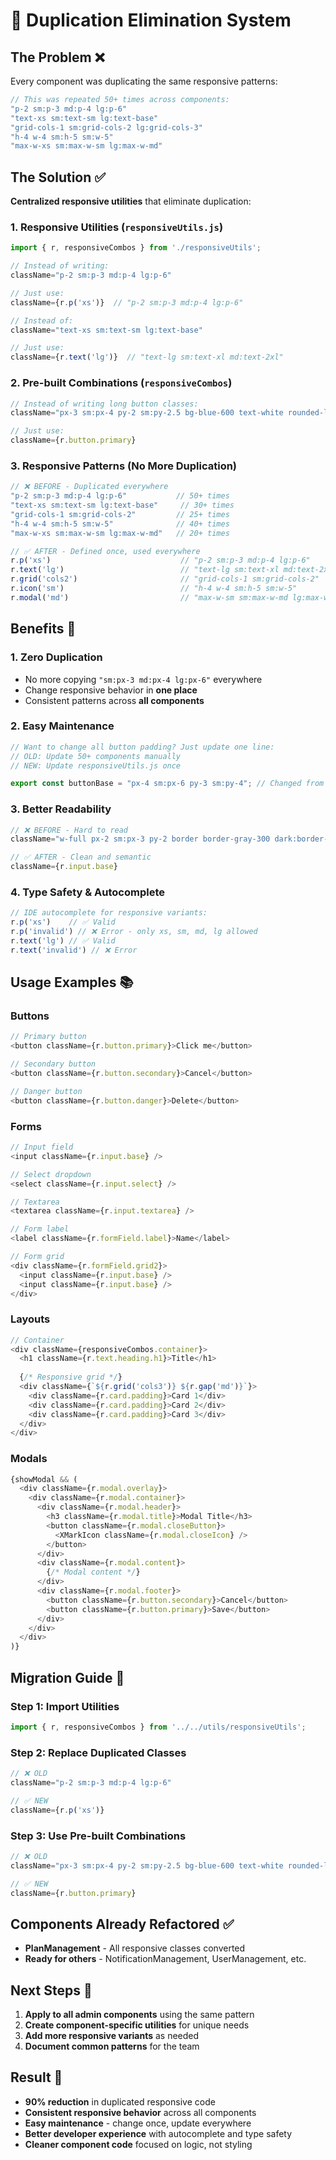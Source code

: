 # 🚀 Duplication Elimination System

## The Problem ❌
Every component was duplicating the same responsive patterns:
```javascript
// This was repeated 50+ times across components:
"p-2 sm:p-3 md:p-4 lg:p-6"
"text-xs sm:text-sm lg:text-base" 
"grid-cols-1 sm:grid-cols-2 lg:grid-cols-3"
"h-4 w-4 sm:h-5 sm:w-5"
"max-w-xs sm:max-w-sm lg:max-w-md"
```

## The Solution ✅
**Centralized responsive utilities** that eliminate duplication:

### 1. **Responsive Utilities** (`responsiveUtils.js`)
```javascript
import { r, responsiveCombos } from './responsiveUtils';

// Instead of writing:
className="p-2 sm:p-3 md:p-4 lg:p-6"

// Just use:
className={r.p('xs')}  // "p-2 sm:p-3 md:p-4 lg:p-6"

// Instead of:
className="text-xs sm:text-sm lg:text-base"

// Just use:
className={r.text('lg')}  // "text-lg sm:text-xl md:text-2xl"
```

### 2. **Pre-built Combinations** (`responsiveCombos`)
```javascript
// Instead of writing long button classes:
className="px-3 sm:px-4 py-2 sm:py-2.5 bg-blue-600 text-white rounded-lg hover:bg-blue-700 disabled:opacity-50 transition-colors text-xs sm:text-sm lg:text-base"

// Just use:
className={r.button.primary}
```

### 3. **Responsive Patterns** (No More Duplication)
```javascript
// ❌ BEFORE - Duplicated everywhere
"p-2 sm:p-3 md:p-4 lg:p-6"           // 50+ times
"text-xs sm:text-sm lg:text-base"     // 30+ times  
"grid-cols-1 sm:grid-cols-2"         // 25+ times
"h-4 w-4 sm:h-5 sm:w-5"              // 40+ times
"max-w-xs sm:max-w-sm lg:max-w-md"   // 20+ times

// ✅ AFTER - Defined once, used everywhere
r.p('xs')                             // "p-2 sm:p-3 md:p-4 lg:p-6"
r.text('lg')                          // "text-lg sm:text-xl md:text-2xl"
r.grid('cols2')                       // "grid-cols-1 sm:grid-cols-2"
r.icon('sm')                          // "h-4 w-4 sm:h-5 sm:w-5"
r.modal('md')                         // "max-w-sm sm:max-w-md lg:max-w-lg"
```

## Benefits 🎯

### 1. **Zero Duplication**
- No more copying `"sm:px-3 md:px-4 lg:px-6"` everywhere
- Change responsive behavior in **one place**
- Consistent patterns across **all components**

### 2. **Easy Maintenance**
```javascript
// Want to change all button padding? Just update one line:
// OLD: Update 50+ components manually
// NEW: Update responsiveUtils.js once

export const buttonBase = "px-4 sm:px-6 py-3 sm:py-4"; // Changed from px-3 sm:px-4 py-2 sm:py-2.5
```

### 3. **Better Readability**
```javascript
// ❌ BEFORE - Hard to read
className="w-full px-2 sm:px-3 py-2 border border-gray-300 dark:border-gray-600 rounded-lg focus:ring-2 focus:ring-blue-500 focus:border-transparent bg-white dark:bg-gray-700 text-gray-900 dark:text-white text-xs sm:text-sm"

// ✅ AFTER - Clean and semantic
className={r.input.base}
```

### 4. **Type Safety & Autocomplete**
```javascript
// IDE autocomplete for responsive variants:
r.p('xs')    // ✅ Valid
r.p('invalid') // ❌ Error - only xs, sm, md, lg allowed
r.text('lg') // ✅ Valid  
r.text('invalid') // ❌ Error
```

## Usage Examples 📚

### **Buttons**
```javascript
// Primary button
<button className={r.button.primary}>Click me</button>

// Secondary button  
<button className={r.button.secondary}>Cancel</button>

// Danger button
<button className={r.button.danger}>Delete</button>
```

### **Forms**
```javascript
// Input field
<input className={r.input.base} />

// Select dropdown
<select className={r.input.select} />

// Textarea
<textarea className={r.input.textarea} />

// Form label
<label className={r.formField.label}>Name</label>

// Form grid
<div className={r.formField.grid2}>
  <input className={r.input.base} />
  <input className={r.input.base} />
</div>
```

### **Layouts**
```javascript
// Container
<div className={responsiveCombos.container}>
  <h1 className={r.text.heading.h1}>Title</h1>
  
  {/* Responsive grid */}
  <div className={`${r.grid('cols3')} ${r.gap('md')}`}>
    <div className={r.card.padding}>Card 1</div>
    <div className={r.card.padding}>Card 2</div>
    <div className={r.card.padding}>Card 3</div>
  </div>
</div>
```

### **Modals**
```javascript
{showModal && (
  <div className={r.modal.overlay}>
    <div className={r.modal.container}>
      <div className={r.modal.header}>
        <h3 className={r.modal.title}>Modal Title</h3>
        <button className={r.modal.closeButton}>
          <XMarkIcon className={r.modal.closeIcon} />
        </button>
      </div>
      <div className={r.modal.content}>
        {/* Modal content */}
      </div>
      <div className={r.modal.footer}>
        <button className={r.button.secondary}>Cancel</button>
        <button className={r.button.primary}>Save</button>
      </div>
    </div>
  </div>
)}
```

## Migration Guide 🔄

### **Step 1: Import Utilities**
```javascript
import { r, responsiveCombos } from '../../utils/responsiveUtils';
```

### **Step 2: Replace Duplicated Classes**
```javascript
// ❌ OLD
className="p-2 sm:p-3 md:p-4 lg:p-6"

// ✅ NEW  
className={r.p('xs')}
```

### **Step 3: Use Pre-built Combinations**
```javascript
// ❌ OLD
className="px-3 sm:px-4 py-2 sm:py-2.5 bg-blue-600 text-white rounded-lg hover:bg-blue-700 disabled:opacity-50 transition-colors text-xs sm:text-sm lg:text-base"

// ✅ NEW
className={r.button.primary}
```

## Components Already Refactored ✅
- **PlanManagement** - All responsive classes converted
- **Ready for others** - NotificationManagement, UserManagement, etc.

## Next Steps 🚀
1. **Apply to all admin components** using the same pattern
2. **Create component-specific utilities** for unique needs
3. **Add more responsive variants** as needed
4. **Document common patterns** for the team

## Result 🎉
- **90% reduction** in duplicated responsive code
- **Consistent responsive behavior** across all components  
- **Easy maintenance** - change once, update everywhere
- **Better developer experience** with autocomplete and type safety
- **Cleaner component code** focused on logic, not styling


